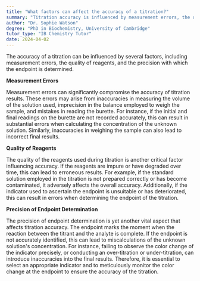 ```yaml
---
title: "What factors can affect the accuracy of a titration?"
summary: "Titration accuracy is influenced by measurement errors, the quality of reagents, and the precision in determining the endpoint."
author: "Dr. Sophie Watson"
degree: "PhD in Biochemistry, University of Cambridge"
tutor_type: "IB Chemistry Tutor"
date: 2024-04-02
---
```


The accuracy of a titration can be influenced by several factors, including measurement errors, the quality of reagents, and the precision with which the endpoint is determined.

**Measurement Errors**

Measurement errors can significantly compromise the accuracy of titration results. These errors may arise from inaccuracies in measuring the volume of the solution used, imprecision in the balance employed to weigh the sample, and mistakes in reading the burette. For instance, if the initial and final readings on the burette are not recorded accurately, this can result in substantial errors when calculating the concentration of the unknown solution. Similarly, inaccuracies in weighing the sample can also lead to incorrect final results.

**Quality of Reagents**

The quality of the reagents used during titration is another critical factor influencing accuracy. If the reagents are impure or have degraded over time, this can lead to erroneous results. For example, if the standard solution employed in the titration is not prepared correctly or has become contaminated, it adversely affects the overall accuracy. Additionally, if the indicator used to ascertain the endpoint is unsuitable or has deteriorated, this can result in errors when determining the endpoint of the titration.

**Precision of Endpoint Determination**

The precision of endpoint determination is yet another vital aspect that affects titration accuracy. The endpoint marks the moment when the reaction between the titrant and the analyte is complete. If the endpoint is not accurately identified, this can lead to miscalculations of the unknown solution's concentration. For instance, failing to observe the color change of the indicator precisely, or conducting an over-titration or under-titration, can introduce inaccuracies into the final results. Therefore, it is essential to select an appropriate indicator and to meticulously monitor the color change at the endpoint to ensure the accuracy of the titration.
    